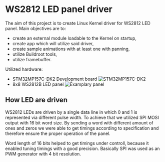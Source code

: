 # WS2812 LED panel driver

The aim of this project is to create Linux Kernel driver for WS2812 LED panel.
Main objectives are to:
* create an external module loadable to the Kernel on startup,
* create app which will utilize said driver,
* create sample animations with at least one with panning,
* utilize Buildroot tools,
* utilize framebuffer.


Utilized hardware:
* STM32MP157C-DK2 Development board
![STM32MP157C-DK2](https://www.st.com/bin/ecommerce/api/image.PF267415.en.feature-description-include-personalized-no-cpn-large.jpg)
* 8x8 WS2812B LED panel
![Examplary panel](https://botland.com.pl/img/art/inne/06182_3.jpg)

## How LED are driven

WS2812 LEDs are driven by a single data line in which 0 and 1 is represented
via different pulse width. To achieve that we utilized SPI MOSI output with 16 bit
word size. By sending a word with different amount of ones and zeros we were able
to get timings according to specification and therefore ensure the proper operation
of the panel.

Word length of 16 bits helped to get timings under controll, because it enabled
tuning timings with a good precision. Basically SPI was used as an PWM generator
with 4 bit resolution.

